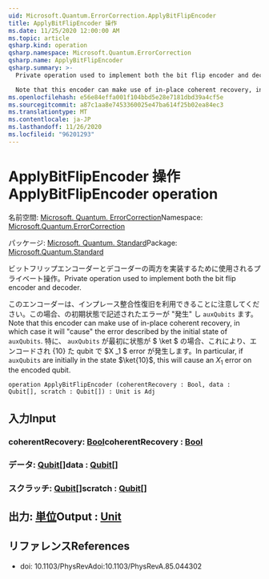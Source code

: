 ```yaml
---
uid: Microsoft.Quantum.ErrorCorrection.ApplyBitFlipEncoder
title: ApplyBitFlipEncoder 操作
ms.date: 11/25/2020 12:00:00 AM
ms.topic: article
qsharp.kind: operation
qsharp.namespace: Microsoft.Quantum.ErrorCorrection
qsharp.name: ApplyBitFlipEncoder
qsharp.summary: >-
  Private operation used to implement both the bit flip encoder and decoder.

  Note that this encoder can make use of in-place coherent recovery, in which case it will "cause" the error described by the initial state of `auxQubits`. In particular, if `auxQubits` are initially in the state $\ket{10}$, this will cause an $X_1$ error on the encoded qubit.
ms.openlocfilehash: e56e84effa001f104bbd5e28e7181dbd39a4cf5e
ms.sourcegitcommit: a87c1aa8e7453360025e47ba614f25b02ea84ec3
ms.translationtype: MT
ms.contentlocale: ja-JP
ms.lasthandoff: 11/26/2020
ms.locfileid: "96201293"
---
```

# <a name="applybitflipencoder-operation"></a><span data-ttu-id="fa26a-102">ApplyBitFlipEncoder 操作</span><span class="sxs-lookup"><span data-stu-id="fa26a-102">ApplyBitFlipEncoder operation</span></span>

<span data-ttu-id="fa26a-103">名前空間: [Microsoft. Quantum. ErrorCorrection](xref:Microsoft.Quantum.ErrorCorrection)</span><span class="sxs-lookup"><span data-stu-id="fa26a-103">Namespace: [Microsoft.Quantum.ErrorCorrection](xref:Microsoft.Quantum.ErrorCorrection)</span></span>

<span data-ttu-id="fa26a-104">パッケージ: [Microsoft. Quantum. Standard](https://nuget.org/packages/Microsoft.Quantum.Standard)</span><span class="sxs-lookup"><span data-stu-id="fa26a-104">Package: [Microsoft.Quantum.Standard](https://nuget.org/packages/Microsoft.Quantum.Standard)</span></span>


<span data-ttu-id="fa26a-105">ビットフリップエンコーダーとデコーダーの両方を実装するために使用されるプライベート操作。</span><span class="sxs-lookup"><span data-stu-id="fa26a-105">Private operation used to implement both the bit flip encoder and decoder.</span></span>

<span data-ttu-id="fa26a-106">このエンコーダーは、インプレース整合性復旧を利用できることに注意してください。この場合、の初期状態で記述されたエラーが "発生" し `auxQubits` ます。</span><span class="sxs-lookup"><span data-stu-id="fa26a-106">Note that this encoder can make use of in-place coherent recovery, in which case it will "cause" the error described by the initial state of `auxQubits`.</span></span>
<span data-ttu-id="fa26a-107">特に、 `auxQubits` が最初に状態が $ \ket $ の場合、これにより、エンコードされ {10} た qubit で $X _1 $ error が発生します。</span><span class="sxs-lookup"><span data-stu-id="fa26a-107">In particular, if `auxQubits` are initially in the state $\ket{10}$, this will cause an $X_1$ error on the encoded qubit.</span></span>

```qsharp
operation ApplyBitFlipEncoder (coherentRecovery : Bool, data : Qubit[], scratch : Qubit[]) : Unit is Adj
```


## <a name="input"></a><span data-ttu-id="fa26a-108">入力</span><span class="sxs-lookup"><span data-stu-id="fa26a-108">Input</span></span>

### <a name="coherentrecovery--bool"></a><span data-ttu-id="fa26a-109">coherentRecovery: [Bool](xref:microsoft.quantum.lang-ref.bool)</span><span class="sxs-lookup"><span data-stu-id="fa26a-109">coherentRecovery : [Bool](xref:microsoft.quantum.lang-ref.bool)</span></span>




### <a name="data--qubit"></a><span data-ttu-id="fa26a-110">データ: [Qubit](xref:microsoft.quantum.lang-ref.qubit)[]</span><span class="sxs-lookup"><span data-stu-id="fa26a-110">data : [Qubit](xref:microsoft.quantum.lang-ref.qubit)[]</span></span>




### <a name="scratch--qubit"></a><span data-ttu-id="fa26a-111">スクラッチ: [Qubit](xref:microsoft.quantum.lang-ref.qubit)[]</span><span class="sxs-lookup"><span data-stu-id="fa26a-111">scratch : [Qubit](xref:microsoft.quantum.lang-ref.qubit)[]</span></span>





## <a name="output--unit"></a><span data-ttu-id="fa26a-112">出力: [単位](xref:microsoft.quantum.lang-ref.unit)</span><span class="sxs-lookup"><span data-stu-id="fa26a-112">Output : [Unit](xref:microsoft.quantum.lang-ref.unit)</span></span>



## <a name="references"></a><span data-ttu-id="fa26a-113">リファレンス</span><span class="sxs-lookup"><span data-stu-id="fa26a-113">References</span></span>

- <span data-ttu-id="fa26a-114">doi: 10.1103/PhysRevA</span><span class="sxs-lookup"><span data-stu-id="fa26a-114">doi:10.1103/PhysRevA.85.044302</span></span>